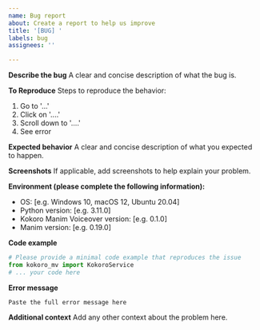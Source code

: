```yaml
---
name: Bug report
about: Create a report to help us improve
title: '[BUG] '
labels: bug
assignees: ''

---
```


**Describe the bug**
A clear and concise description of what the bug is.

**To Reproduce**
Steps to reproduce the behavior:
1. Go to '...'
2. Click on '....'
3. Scroll down to '....'
4. See error

**Expected behavior**
A clear and concise description of what you expected to happen.

**Screenshots**
If applicable, add screenshots to help explain your problem.

**Environment (please complete the following information):**
 - OS: [e.g. Windows 10, macOS 12, Ubuntu 20.04]
 - Python version: [e.g. 3.11.0]
 - Kokoro Manim Voiceover version: [e.g. 0.1.0]
 - Manim version: [e.g. 0.19.0]

**Code example**
```python
# Please provide a minimal code example that reproduces the issue
from kokoro_mv import KokoroService
# ... your code here
```

**Error message**
```
Paste the full error message here
```

**Additional context**
Add any other context about the problem here.
